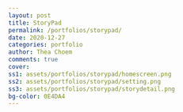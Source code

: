 ```yaml
---
layout: post
title: StoryPad
permalink: /portfolios/storypad/
date: 2020-12-27
categories: portfolio
author: Thea Choem
comments: true
cover:
ss1: assets/portfolios/storypad/homescreen.png
ss2: assets/portfolios/storypad/setting.png
ss3: assets/portfolios/storypad/storydetail.png
bg-color: 0E4DA4
---
```

